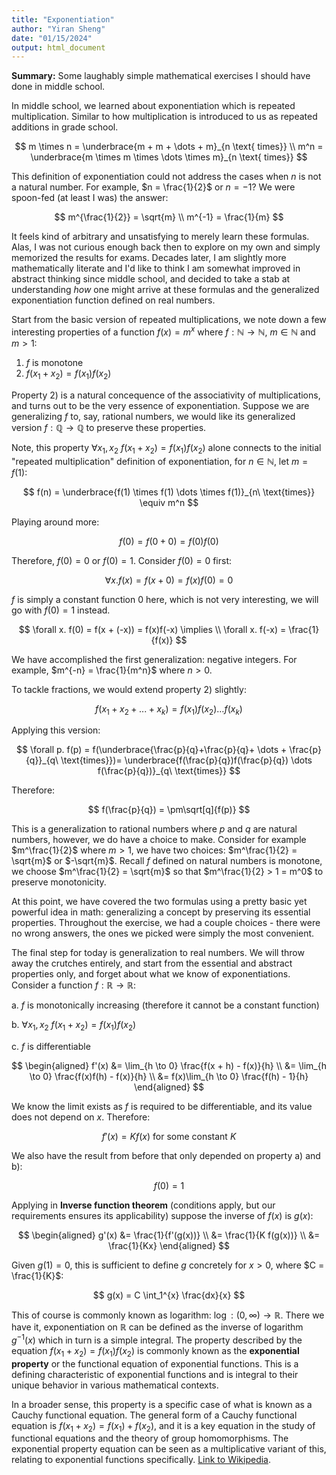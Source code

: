 ```yaml
---
title: "Exponentiation"
author: "Yiran Sheng"
date: "01/15/2024"
output: html_document
---
```


**Summary:** Some laughably simple mathematical exercises I should have done in middle school.

In middle school, we learned about exponentiation which is repeated multiplication. Similar to how multiplication is introduced to us as repeated additions in grade school.

$$
m \times n = \underbrace{m + m + \dots + m}_{n \text{ times}} \\
m^n = \underbrace{m \times m \times \dots \times m}_{n \text{ times}}
$$

This definition of exponentiation could not address the cases when $n$ is not a natural number. For example, $n = \frac{1}{2}$ or $n = -1$? We were spoon-fed (at least I was) the answer:

$$
m^{\frac{1}{2}} = \sqrt{m} \\
m^{-1} = \frac{1}{m}
$$

It feels kind of arbitrary and unsatisfying to merely learn these formulas. Alas, I was not curious enough back then to explore on my own and simply memorized the results for exams. Decades later, I am slightly more mathematically literate and I'd like to think I am somewhat improved in abstract thinking since middle school, and decided to take a stab at understanding _how_ one might arrive at these formulas and the generalized exponentiation function defined on real numbers.

Start from the basic version of repeated multiplications, we note down a few interesting properties of a function $f(x) = m^{x}$ where $f: \mathbb{N} \rightarrow \mathbb{N}$, $m \in \mathbb{N}$ and $m > 1$:

1. $f$ is monotone
2. $f(x_1 + x_2) = f(x_1)f(x_2)$

Property 2) is a natural concequence of the associativity of multiplications, and turns out to be the very essence of exponentiation. Suppose we are generalizing $f$ to, say, rational numbers, we would like its generalized version $f: \mathbb{Q} \rightarrow \mathbb{Q}$ to preserve these properties.

Note, this property $\forall x_1, x_2 \ f(x_1 + x_2) = f(x_1)f(x_2)$ alone connects to the initial "repeated multiplication" definition of  exponentiation, for $n \in \mathbb{N}$, let $m = f(1)$:

$$
f(n) = \underbrace{f(1) \times f(1) \dots \times f(1)}_{n\ \text{times}} \equiv m^n
$$

Playing around more:

$$
f(0) = f(0 + 0) = f(0)f(0)
$$

Therefore, $f(0) = 0$ or $f(0) = 1$. Consider $f(0) = 0$ first:

$$
\forall x.f(x) = f(x + 0) = f(x)f(0) = 0
$$

$f$ is simply a constant function $0$ here, which is not very interesting, we will go with $f(0) = 1$ instead.

$$
\forall x. f(0) = f(x + (-x)) = f(x)f(-x) \implies \\
\forall x. f(-x) = \frac{1}{f(x)}
$$

We have accomplished the first generalization: negative integers. For example, $m^{-n} = \frac{1}{m^n}$ where $n > 0$.

To tackle fractions, we would extend property 2) slightly:

$$
f(x_1 + x_2 + ... + x_k) = f(x_1)f(x_2) \dots f(x_k)
$$

Applying this version:

$$
\forall p. f(p) = f(\underbrace{\frac{p}{q}+\frac{p}{q}+ \dots + \frac{p}{q}}_{q\ \text{times}})=
\underbrace{f(\frac{p}{q})f(\frac{p}{q}) \dots f(\frac{p}{q})}_{q\ \text{times}}
$$

Therefore:

$$
f(\frac{p}{q}) = \pm\sqrt[q]{f(p)}
$$

This is a generalization to rational numbers where $p$ and $q$ are natural numbers, however, we do have a choice to make. Consider for example $m^\frac{1}{2}$ where $m > 1$, we have two choices: $m^\frac{1}{2} = \sqrt{m}$ or $-\sqrt{m}$. Recall $f$ defined on natural numbers is monotone, we choose $m^\frac{1}{2} = \sqrt{m}$ so that $m^\frac{1}{2} > 1 = m^0$ to preserve monotonicity.

At this point, we have covered the two formulas using a pretty basic yet powerful idea in math: generalizing a concept by preserving its essential properties. Throughout the exercise, we had a couple choices - there were no wrong answers, the ones we picked were simply the most convenient.

The final step for today is generalization to real numbers. We will throw away the crutches entirely, and start from the essential and abstract properties only, and forget about what we know of exponentiations. Consider a function $f: \mathbb{R} \rightarrow \mathbb{R}$:

a. $f$ is monotonically increasing (therefore it cannot be a constant function)

b. $\forall x_1, x_2 \ f(x_1 + x_2) = f(x_1)f(x_2)$

c. $f$ is differentiable


$$
\begin{aligned}
f'(x) &= \lim_{h \to 0} \frac{f(x + h) - f(x)}{h} \\
      &= \lim_{h \to 0} \frac{f(x)f(h) - f(x)}{h} \\
      &= f(x)\lim_{h \to 0} \frac{f(h) - 1}{h}
\end{aligned}
$$

We know the limit exists as $f$ is required to be differentiable, and its value does not depend on $x$. Therefore:

$$
f'(x) = Kf(x) \ \text{for some constant } K
$$

We also have the result from before that only depended on property a) and b):

$$
f(0) = 1
$$

Applying in **Inverse function theorem** (conditions apply, but our requirements ensures its applicability) suppose the inverse of $f(x)$ is $g(x)$:

$$
\begin{aligned}
g'(x) &= \frac{1}{f'(g(x))} \\
      &= \frac{1}{K f(g(x))} \\
      &= \frac{1}{Kx}
\end{aligned}
$$

Given $g(1) = 0$, this is sufficient to define $g$ concretely for $x > 0$, where $C = \frac{1}{K}$:

$$
g(x) = C \int_1^{x} \frac{dx}{x}
$$

This of course is commonly known as logarithm: $\log: (0, \infty) \rightarrow \mathbb{R}$. There we have it, exponentiation on $\mathbb{R}$ can be defined as the inverse of logarithm $g^{-1}(x)$ which in turn is a simple integral. The property described by the equation $f(x_1 + x_2) = f(x_1)f(x_2)$  is commonly known as the **exponential property** or the functional equation of exponential functions. This is a defining characteristic of exponential functions and is integral to their unique behavior in various mathematical contexts.
 
In a broader sense, this property is a specific case of what is known as a Cauchy functional equation. The general form of a Cauchy functional equation is $f(x_1 + x_2) = f(x_1) + f(x_2)$, and it is a key equation in the study of functional equations and the theory of group homomorphisms. The exponential property equation can be seen as a multiplicative variant of this, relating to exponential functions specifically. [Link to Wikipedia](https://en.wikipedia.org/wiki/Cauchy%27s_functional_equation).
